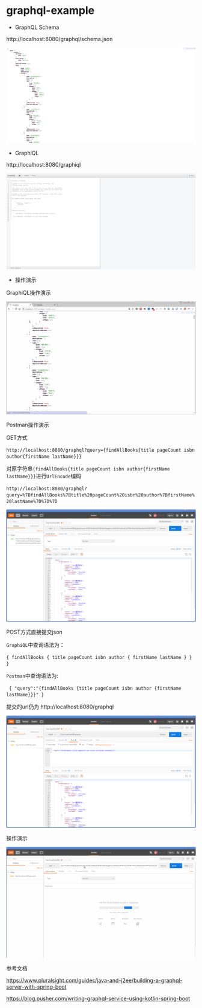 # graphql-example

* GraphQL Schema

http://localhost:8080/graphql/schema.json

![](Screenshots/graphql_schema.json.png)

* GraphiQL

http://localhost:8080/graphiql

![](Screenshots/graphiql.png)

* 操作演示

GraphiQL操作演示

![](Screenshots/graphql.gif)

Postman操作演示

GET方式

`
http://localhost:8080/graphql?query={findAllBooks{title pageCount isbn author{firstName lastName}}}
`

对原字符串`{findAllBooks{title pageCount isbn author{firstName lastName}}}`进行`UrlEncode`编码

`
http://localhost:8080/graphql?query=%7BfindAllBooks%7Btitle%20pageCount%20isbn%20author%7BfirstName%20lastName%7D%7D%7D
`

![](Screenshots/postman_get.png)

POST方式直接提交json

`GraphiQL`中查询语法为：

`
{
  findAllBooks {
    title
    pageCount
    isbn
    author {
      firstName
      lastName
    }
  }
}
`

`Postman`中查询语法为:

`
{
    "query":"{findAllBooks {title pageCount isbn author {firstName lastName}}}"
}`

提交的url仍为 http://localhost:8080/graphql

![](Screenshots/postman_post.png)

操作演示

![](Screenshots/graphql-postman.gif)

参考文档

https://www.pluralsight.com/guides/java-and-j2ee/building-a-graphql-server-with-spring-boot

https://blog.pusher.com/writing-graphql-service-using-kotlin-spring-boot
